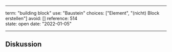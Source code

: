 
---
term:      "building block"
use:       "Baustein"
choices:   ["Element", "(nicht) Block erstellen"]
avoid:     []
reference: 514        
state:     open
date:      "2022-01-05"

---

## Diskussion

